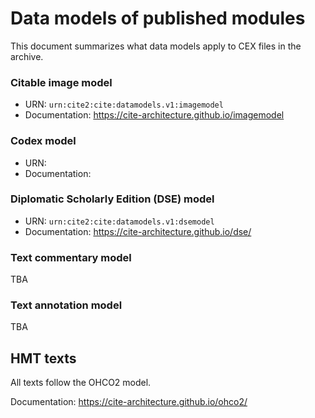 
# Data models of published modules

This document summarizes what data models apply to CEX files in the archive.


### Citable image model

-  URN: `urn:cite2:cite:datamodels.v1:imagemodel`
-  Documentation:  <https://cite-architecture.github.io/imagemodel>

### Codex model

-   URN:
-   Documentation: 


### Diplomatic Scholarly Edition (DSE) model

-  URN: `urn:cite2:cite:datamodels.v1:dsemodel`
-  Documentation:  <https://cite-architecture.github.io/dse/>




### Text commentary model

TBA


### Text annotation model

TBA




## HMT texts

All texts follow the OHCO2 model.

Documentation:  <https://cite-architecture.github.io/ohco2/>

